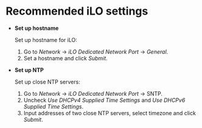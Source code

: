 # Recommended iLO settings

- **Set up hostname**

  Set up hostname for iLO:
  
  1. Go to _Network_ → _iLO Dedicated Network Port_ → _General_.
  2. Set a hostname and click _Submit_.

- **Set up NTP**

  Set up close NTP servers:
  
  1. Go to _Network_ → _iLO Dedicated Network Port_ → SNTP.
  2. Uncheck _Use DHCPv4 Supplied Time Settings_ and _Use DHCPv6 Supplied Time Settings_.
  3. Input addresses of two close NTP servers, select timezone and click _Submit_.
